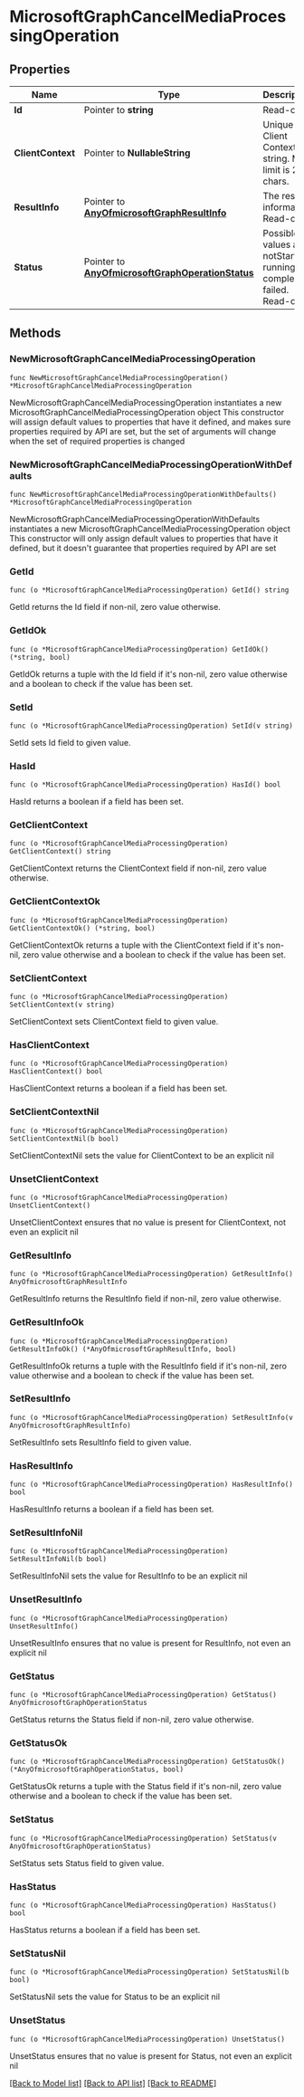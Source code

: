 # MicrosoftGraphCancelMediaProcessingOperation

## Properties

Name | Type | Description | Notes
------------ | ------------- | ------------- | -------------
**Id** | Pointer to **string** | Read-only. | [optional] 
**ClientContext** | Pointer to **NullableString** | Unique Client Context string. Max limit is 256 chars. | [optional] 
**ResultInfo** | Pointer to [**AnyOfmicrosoftGraphResultInfo**](anyOf&lt;microsoft.graph.resultInfo&gt;.md) | The result information. Read-only. | [optional] 
**Status** | Pointer to [**AnyOfmicrosoftGraphOperationStatus**](anyOf&lt;microsoft.graph.operationStatus&gt;.md) | Possible values are: notStarted, running, completed, failed. Read-only. | [optional] 

## Methods

### NewMicrosoftGraphCancelMediaProcessingOperation

`func NewMicrosoftGraphCancelMediaProcessingOperation() *MicrosoftGraphCancelMediaProcessingOperation`

NewMicrosoftGraphCancelMediaProcessingOperation instantiates a new MicrosoftGraphCancelMediaProcessingOperation object
This constructor will assign default values to properties that have it defined,
and makes sure properties required by API are set, but the set of arguments
will change when the set of required properties is changed

### NewMicrosoftGraphCancelMediaProcessingOperationWithDefaults

`func NewMicrosoftGraphCancelMediaProcessingOperationWithDefaults() *MicrosoftGraphCancelMediaProcessingOperation`

NewMicrosoftGraphCancelMediaProcessingOperationWithDefaults instantiates a new MicrosoftGraphCancelMediaProcessingOperation object
This constructor will only assign default values to properties that have it defined,
but it doesn't guarantee that properties required by API are set

### GetId

`func (o *MicrosoftGraphCancelMediaProcessingOperation) GetId() string`

GetId returns the Id field if non-nil, zero value otherwise.

### GetIdOk

`func (o *MicrosoftGraphCancelMediaProcessingOperation) GetIdOk() (*string, bool)`

GetIdOk returns a tuple with the Id field if it's non-nil, zero value otherwise
and a boolean to check if the value has been set.

### SetId

`func (o *MicrosoftGraphCancelMediaProcessingOperation) SetId(v string)`

SetId sets Id field to given value.

### HasId

`func (o *MicrosoftGraphCancelMediaProcessingOperation) HasId() bool`

HasId returns a boolean if a field has been set.

### GetClientContext

`func (o *MicrosoftGraphCancelMediaProcessingOperation) GetClientContext() string`

GetClientContext returns the ClientContext field if non-nil, zero value otherwise.

### GetClientContextOk

`func (o *MicrosoftGraphCancelMediaProcessingOperation) GetClientContextOk() (*string, bool)`

GetClientContextOk returns a tuple with the ClientContext field if it's non-nil, zero value otherwise
and a boolean to check if the value has been set.

### SetClientContext

`func (o *MicrosoftGraphCancelMediaProcessingOperation) SetClientContext(v string)`

SetClientContext sets ClientContext field to given value.

### HasClientContext

`func (o *MicrosoftGraphCancelMediaProcessingOperation) HasClientContext() bool`

HasClientContext returns a boolean if a field has been set.

### SetClientContextNil

`func (o *MicrosoftGraphCancelMediaProcessingOperation) SetClientContextNil(b bool)`

 SetClientContextNil sets the value for ClientContext to be an explicit nil

### UnsetClientContext
`func (o *MicrosoftGraphCancelMediaProcessingOperation) UnsetClientContext()`

UnsetClientContext ensures that no value is present for ClientContext, not even an explicit nil
### GetResultInfo

`func (o *MicrosoftGraphCancelMediaProcessingOperation) GetResultInfo() AnyOfmicrosoftGraphResultInfo`

GetResultInfo returns the ResultInfo field if non-nil, zero value otherwise.

### GetResultInfoOk

`func (o *MicrosoftGraphCancelMediaProcessingOperation) GetResultInfoOk() (*AnyOfmicrosoftGraphResultInfo, bool)`

GetResultInfoOk returns a tuple with the ResultInfo field if it's non-nil, zero value otherwise
and a boolean to check if the value has been set.

### SetResultInfo

`func (o *MicrosoftGraphCancelMediaProcessingOperation) SetResultInfo(v AnyOfmicrosoftGraphResultInfo)`

SetResultInfo sets ResultInfo field to given value.

### HasResultInfo

`func (o *MicrosoftGraphCancelMediaProcessingOperation) HasResultInfo() bool`

HasResultInfo returns a boolean if a field has been set.

### SetResultInfoNil

`func (o *MicrosoftGraphCancelMediaProcessingOperation) SetResultInfoNil(b bool)`

 SetResultInfoNil sets the value for ResultInfo to be an explicit nil

### UnsetResultInfo
`func (o *MicrosoftGraphCancelMediaProcessingOperation) UnsetResultInfo()`

UnsetResultInfo ensures that no value is present for ResultInfo, not even an explicit nil
### GetStatus

`func (o *MicrosoftGraphCancelMediaProcessingOperation) GetStatus() AnyOfmicrosoftGraphOperationStatus`

GetStatus returns the Status field if non-nil, zero value otherwise.

### GetStatusOk

`func (o *MicrosoftGraphCancelMediaProcessingOperation) GetStatusOk() (*AnyOfmicrosoftGraphOperationStatus, bool)`

GetStatusOk returns a tuple with the Status field if it's non-nil, zero value otherwise
and a boolean to check if the value has been set.

### SetStatus

`func (o *MicrosoftGraphCancelMediaProcessingOperation) SetStatus(v AnyOfmicrosoftGraphOperationStatus)`

SetStatus sets Status field to given value.

### HasStatus

`func (o *MicrosoftGraphCancelMediaProcessingOperation) HasStatus() bool`

HasStatus returns a boolean if a field has been set.

### SetStatusNil

`func (o *MicrosoftGraphCancelMediaProcessingOperation) SetStatusNil(b bool)`

 SetStatusNil sets the value for Status to be an explicit nil

### UnsetStatus
`func (o *MicrosoftGraphCancelMediaProcessingOperation) UnsetStatus()`

UnsetStatus ensures that no value is present for Status, not even an explicit nil

[[Back to Model list]](../README.md#documentation-for-models) [[Back to API list]](../README.md#documentation-for-api-endpoints) [[Back to README]](../README.md)


